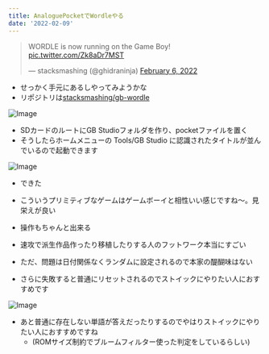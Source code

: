 ```yaml
---
title: AnaloguePocketでWordleやる
date: '2022-02-09'
---
```


<blockquote class="twitter-tweet"><p lang="en" dir="ltr">WORDLE is now running on the Game Boy! <a href="https://t.co/Zk8aDr7MST">pic.twitter.com/Zk8aDr7MST</a></p>&mdash; stacksmashing (@ghidraninja) <a href="https://twitter.com/ghidraninja/status/1490323167985995777?ref_src=twsrc%5Etfw">February 6, 2022</a></blockquote> <script async src="https://platform.twitter.com/widgets.js" charset="utf-8"></script>


- せっかく手元にあるしやってみようかな
- リポジトリは[stacksmashing/gb-wordle](https://github.com/stacksmashing/gb-wordle)

![Image](https://i.imgur.com/ioNkGGW.png)

- SDカードのルートにGB Studioフォルダを作り、pocketファイルを置く
- そうしたらホームメニューの Tools/GB Studio に認識されたタイトルが並んでいるので起動できます

![Image](https://i.imgur.com/fRUgxr5.png)

- できた
- こういうプリミティブなゲームはゲームボーイと相性いい感じですね〜。見栄えが良い
- 操作もちゃんと出来る
- 速攻で派生作品作ったり移植したりする人のフットワーク本当にすごい


- ただ、問題は日付関係なくランダムに設定されるので本家の醍醐味はない
- さらに失敗すると普通にリセットされるのでストイックにやりたい人におすすめです

![Image](https://i.imgur.com/0JM5KPR.png)

- あと普通に存在しない単語が答えだったりするのでやはりストイックにやりたい人におすすめですね
  - (ROMサイズ制約でブルームフィルター使った判定をしているらしい)
